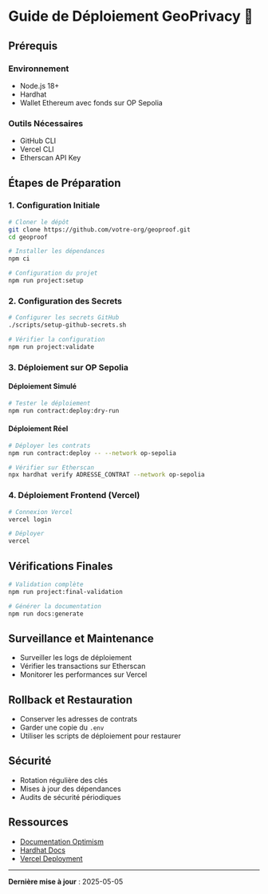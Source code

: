 # Guide de Déploiement GeoPrivacy 🚀

## Prérequis

### Environnement
- Node.js 18+
- Hardhat
- Wallet Ethereum avec fonds sur OP Sepolia

### Outils Nécessaires
- GitHub CLI
- Vercel CLI
- Etherscan API Key

## Étapes de Préparation

### 1. Configuration Initiale
```bash
# Cloner le dépôt
git clone https://github.com/votre-org/geoproof.git
cd geoproof

# Installer les dépendances
npm ci

# Configuration du projet
npm run project:setup
```

### 2. Configuration des Secrets
```bash
# Configurer les secrets GitHub
./scripts/setup-github-secrets.sh

# Vérifier la configuration
npm run project:validate
```

### 3. Déploiement sur OP Sepolia

#### Déploiement Simulé
```bash
# Tester le déploiement
npm run contract:deploy:dry-run
```

#### Déploiement Réel
```bash
# Déployer les contrats
npm run contract:deploy -- --network op-sepolia

# Vérifier sur Etherscan
npx hardhat verify ADRESSE_CONTRAT --network op-sepolia
```

### 4. Déploiement Frontend (Vercel)
```bash
# Connexion Vercel
vercel login

# Déployer
vercel
```

## Vérifications Finales

```bash
# Validation complète
npm run project:final-validation

# Générer la documentation
npm run docs:generate
```

## Surveillance et Maintenance

- Surveiller les logs de déploiement
- Vérifier les transactions sur Etherscan
- Monitorer les performances sur Vercel

## Rollback et Restauration

- Conserver les adresses de contrats
- Garder une copie du `.env`
- Utiliser les scripts de déploiement pour restaurer

## Sécurité

- Rotation régulière des clés
- Mises à jour des dépendances
- Audits de sécurité périodiques

## Ressources

- [Documentation Optimism](https://community.optimism.io/)
- [Hardhat Docs](https://hardhat.org/docs)
- [Vercel Deployment](https://vercel.com/docs)

---

**Dernière mise à jour** : 2025-05-05
